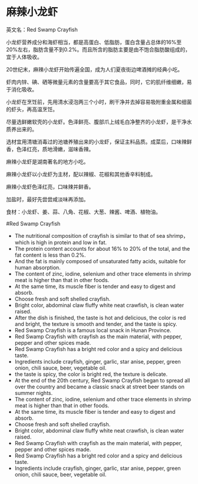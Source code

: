 # 麻辣小龙虾

英文名：Red Swamp Crayfish

小龙虾营养成分和海虾相当，都是高蛋白、低脂肪，蛋白含量占总体的16%至20%左右，脂肪含量不到0.2%。而且所含的脂肪主要是由不饱合脂肪酸组成的，宜于人体吸收。

20世纪末，麻辣小龙虾开始传遍全国，成为人们夏夜街边啤酒摊的经典小吃。

虾肉内锌、碘、硒等微量元素的含量要高于其它食品，同时，它的肌纤维细嫩，易于消化吸收。

小龙虾在烹饪前，先用清水浸泡两三个小时，刷干净并去掉容易吸附重金属和细菌的虾头，再高温烹饪。

尽量选鲜嫩软壳的小龙虾。色泽鲜亮、腹部爪上绒毛白净整齐的小龙虾，是干净水质养出来的。

选材宜用清塘消毒过的池塘养殖出来的小龙虾，保证主料品质。成菜后，口味辣鲜香，色泽红亮，质地滑嫩，滋味香辣。

麻辣小龙虾是湖南著名的地方小吃。

麻辣小龙虾以小龙虾为主材，配以辣椒、花椒和其他香辛料制成。

麻辣小龙虾色泽红亮，口味辣并鲜香。

加盐时，最好先尝尝咸淡味再添加。

食材：小龙虾、姜、蒜、八角、花椒、大葱、辣酱、啤酒、植物油。



#Red Swamp Crayfish

- The nutritional composition of crayfish is similar to that of sea shrimp，which is high in protein and low in fat. 
- The protein content accounts for about 16% to 20% of the total, and the fat content is less than 0.2%.
-  And the fat is mainly composed of unsaturated fatty acids, suitable for human absorption.
- The content of zinc, iodine, selenium and other trace elements in shrimp meat is higher than that in other foods. 
- At the same time, its muscle fiber is tender and easy to digest and absorb.
- Choose fresh and soft shelled crayfish. 
- Bright color, abdominal claw fluffy white neat crawfish, is clean water raised.
- After the dish is finished, the taste is hot and delicious, the color is red and bright, the texture is smooth and tender, and the taste is spicy.
- Red Swamp Crayfish is a famous local snack in Hunan Province.
- Red Swamp Crayfish with crayfish as the main material, with pepper, pepper and other spices made.
- Red Swamp Crayfish has a bright red color and a spicy and delicious taste.
- Ingredients include crayfish, ginger, garlic, star anise, pepper, green onion, chili sauce, beer, vegetable oil.
- the taste is spicy, the color is bright red, the texture is delicate.
- At the end of the 20th century, Red Swamp Crayfish began to spread all over the country and became a classic snack at street beer stands on summer nights.
- The content of zinc, iodine, selenium and other trace elements in shrimp meat is higher than that in other foods. 
- At the same time, its muscle fiber is tender and easy to digest and absorb.
- Choose fresh and soft shelled crayfish. 
- Bright color, abdominal claw fluffy white neat crawfish, is clean water raised.
- Red Swamp Crayfish with crayfish as the main material, with pepper, pepper and other spices made.
- Red Swamp Crayfish has a bright red color and a spicy and delicious taste.
- Ingredients include crayfish, ginger, garlic, star anise, pepper, green onion, chili sauce, beer, vegetable oil.